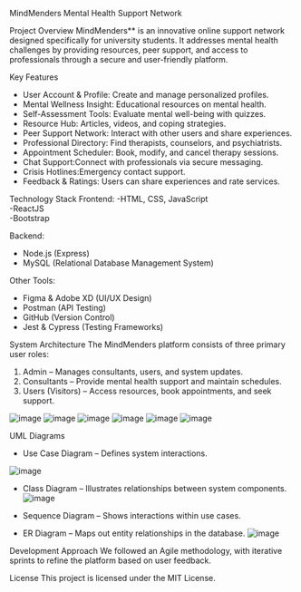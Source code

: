 MindMenders Mental Health Support Network

Project Overview
MindMenders** is an innovative online support network designed specifically for university students. It addresses mental health challenges by providing resources, peer support, and access to professionals through a secure and user-friendly platform.  

 Key Features
- User Account & Profile: Create and manage personalized profiles.  
- Mental Wellness Insight: Educational resources on mental health.  
- Self-Assessment Tools: Evaluate mental well-being with quizzes.  
- Resource Hub: Articles, videos, and coping strategies.  
- Peer Support Network: Interact with other users and share experiences.  
- Professional Directory: Find therapists, counselors, and psychiatrists.  
- Appointment Scheduler: Book, modify, and cancel therapy sessions.  
- Chat Support:Connect with professionals via secure messaging.  
- Crisis Hotlines:Emergency contact support.  
- Feedback & Ratings: Users can share experiences and rate services.  

 Technology Stack
 Frontend: 
-HTML, CSS, JavaScript  
-ReactJS  
-Bootstrap  

 Backend: 
- Node.js (Express)  
- MySQL (Relational Database Management System)  

 Other Tools: 
- Figma & Adobe XD (UI/UX Design)  
- Postman (API Testing)  
- GitHub (Version Control)  
- Jest & Cypress (Testing Frameworks)  

System Architecture
The MindMenders platform consists of three primary user roles:  
1. Admin – Manages consultants, users, and system updates.  
2. Consultants – Provide mental health support and maintain schedules.  
3. Users (Visitors) – Access resources, book appointments, and seek support.

                    
![image](https://github.com/user-attachments/assets/2fb2f7ca-13cd-41b8-b1e9-38e14c412193)
![image](https://github.com/user-attachments/assets/3d7beaef-cc99-4613-9cb0-9472c2e63ec6)
![image](https://github.com/user-attachments/assets/a7fcab23-54f5-4d5d-9c4c-856752ddf29c)
![image](https://github.com/user-attachments/assets/ee49d4de-12e6-4040-8c60-8136762c28c4)
![image](https://github.com/user-attachments/assets/c0adb263-d92d-4b06-b638-e533d121ff4c)
![image](https://github.com/user-attachments/assets/0b9f5bc3-6719-46ef-ab3e-95bc6a1dc327)







  UML Diagrams
  
- Use Case Diagram – Defines system interactions.
  
 ![image](https://github.com/user-attachments/assets/d078d728-5ac6-4338-b316-a2b02725a697)

- Class Diagram – Illustrates relationships between system components.
![image](https://github.com/user-attachments/assets/790e39c4-1b0e-41f7-bc53-aff10170a043)

    
- Sequence Diagram – Shows interactions within use cases.  
- ER Diagram – Maps out entity relationships in the database.
![image](https://github.com/user-attachments/assets/be961ab4-dd61-4e8a-b1f8-28d983cb23e3)


Development Approach
We followed an Agile methodology, with iterative sprints to refine the platform based on user feedback.  

License
This project is licensed under the MIT License.
